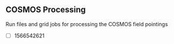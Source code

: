 ## COSMOS Processing

Run files and grid jobs for processing the COSMOS field pointings

- [ ] 1566542621
